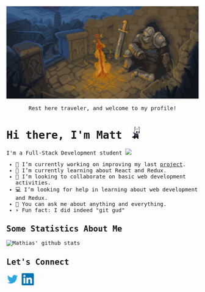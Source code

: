 <div align="center">
<img src="https://github.com/mwismann/mwismann/blob/main/assets/dark-souls-bonfire.gif" width="600">
<samp><p>Rest here traveler, and welcome to my profile!</p></samp>
</div>
<samp>
<h1>  Hi there, I'm Matt <img src="https://github.com/mwismann/mwismann/blob/main/assets/hollor_knight3.gif" width="32px"></h1>

<p> I'm a Full-Stack Development student <img src="https://media.giphy.com/media/WUlplcMpOCEmTGBtBW/giphy.gif" width="28px"> </p>

- 🔭 I’m currently working on improving my last <a href="https://github.com/mwismann/gamedex-app" target="_blank">project</a>.  
- 🌱 I’m currently learning about React and Redux. 
- 🤝 I’m looking to collaborate on basic web development activities.
- 💻 I’m looking for help in learning about web development and Redux. 
- 💬 You can ask me about anything and everything.
- ⚡ Fun fact: I did indeed "git gud"

## Some Statistics About Me
![Mathias' github stats](https://github-readme-stats.vercel.app/api?username=mwismann&&show_icons=true&title_color=ffffff&icon_color=bb2acf&text_color=daf7dc&bg_color=151515)<br>
  
## Let's Connect
  <a href="https://twitter.com/mathias_wismann" target="_blank"><img src="https://github.com/mwismann/mwismann/blob/main/assets/logo-twitter-png-5860.png" width="32px"></a>
  <a href="https://www.linkedin.com/in/mathias-wismann" target="_blank"><img src="https://github.com/mwismann/mwismann/blob/main/assets/LinkedIn_logo_initials.png" width="32px"></a>

</samp>
